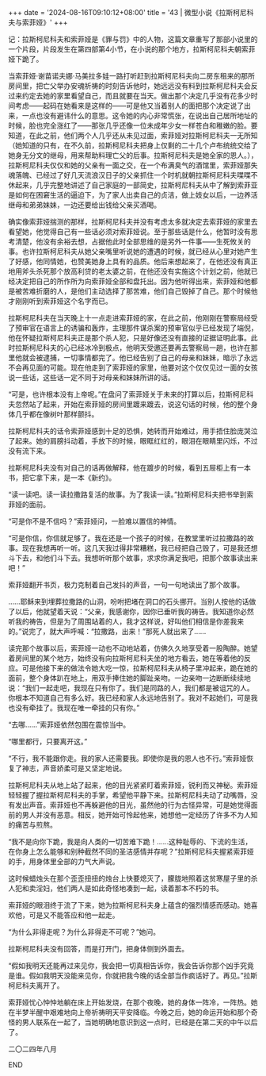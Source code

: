 +++
date = '2024-08-16T09:10:12+08:00'
title = '43 | 微型小说《拉斯柯尼科夫与索菲娅》'
+++

记：拉斯柯尼科夫和索菲娅是《罪与罚》中的人物，这篇文章重写了那部小说里的一个片段，片段发生在第四部第4小节，在小说的那个地方，拉斯柯尼科夫朝索菲娅下跪了。

当索菲娅·谢苗诺夫娜·马美拉多娃一路打听赶到拉斯柯尼科夫向二房东租来的那所房间里，把亡父举办安魂祈祷的时刻告诉他时，她远远没有料到拉斯柯尼科夫会反过来约定去她的家里看望自己，而且就要在当天。做出那个决定几乎没有花多少时间考虑——起码在她看来是这样的——可是他又当着别人的面把那个决定说了出来，一点也没有避讳什么的意思。这令她的内心非常慌张，在说出自己居所地址的时候，脸也完全涨红了——那张几乎还像一位未成年少女一样苍白和稚嫩的脸。要知道，在此之前，他们两个人几乎还从未见过面，索菲娅对拉斯柯尼科夫一无所知（她知道的只有，在不久前，拉斯柯尼科夫把身上仅剩的二十几个卢布统统交给了她身无分文的继母，用来帮助料理亡父的后事。拉斯柯尼科夫是她全家的恩人。），拉斯柯尼科夫仅仅和她的父亲有一面之交，在一个布满臭气的酒馆里，索菲娅那失魂落魄、已经过了好几天流浪汉日子的父亲抓住一个时机就朝拉斯柯尼科夫喋喋不休起来，几乎完整地讲述了自己家庭的一部简史，拉斯柯尼科夫从中了解到索菲亚是如何在困窘生活的逼迫下，为了家人出卖自己的贞洁，做上妓女以后，一边养活继母和弟弟妹妹，一边还要给出钱给父亲买酒喝。

确实像索菲娅揣测的那样，拉斯柯尼科夫并没有考虑太多就决定去索菲娅的家里去看望她，他觉得自己有一些话必须对索菲娅说。至于那些话是什么，他暂时没有思考清楚，他没有余裕去想，占据他此时全部思维的是另外一件事——生死攸关的事。也许拉斯柯尼科夫从她父亲嘴里听说她的遭遇的时候，就已经从心里对她产生了好感，他同情她，也赞美她身上具有的品质。他后来想起来了，在他还没有真正地用斧头杀死那个放高利贷的老太婆之前，在他还没有实施这个计划之前，他就已经决定把自己的所作所为向索菲娅全部和盘托出。因为他听得出来，索菲娅和他都是被苦难折磨的人，是他们主动选择了那苦难，他们自己毁掉了自己。那个时候他才刚刚听到索菲娅这个名字而已。

拉斯柯尼科夫在当天晚上十一点走进索菲娅的家，在此之前，他刚刚在警察局经受了预审官在语言上的诱骗和轰炸，主理那件谋杀案的预审官似乎已经发现了端倪，他在怀疑拉斯柯尼科夫正是那个杀人犯，只是好像还没有直接的证据证明此事。此时拉斯柯尼科夫的心已经冰冷到极点，他明天受邀还要再去警察局一趟，也许在那里他就会被逮捕，一切事情都完了。他已经告别了自己的母亲和妹妹，暗示了永远不会再见面的可能。现在他走到了索菲娅的家里，他要对这个仅仅见过一面的女孩说一些话，这些话一定不同于对母亲和妹妹所讲的话。

“可是，也许根本没有上帝呢。”在盘问了索菲娅关于未来的打算以后，拉斯柯尼科夫忽然站了起来，开始在索菲娅的房间里踱来踱去，说这句话的时候，他的整个身体几乎都在像树叶那样颤抖。

拉斯柯尼科夫的话令索菲娅感到十足的恐惧，她转而开始难过，用手捂住脸庞哭泣了起来。她的肩膀抖动着，手放下的时候，眼眶红红的，眼泪在眼睛里闪烁，不过没有流下来。

拉斯柯尼科夫没有对自己的话再做解释，他在踱步的时候，看到五屉柜上有一本书，把它拿下来，是一本《新约》。

“读一读吧。读一读拉撒路复活的故事。为了我读一读。”拉斯柯尼科夫把书举到索菲娅的面前。

“可是你不是不信吗？”索菲娅问，一脸难以置信的神情。

“可是你信，你信就足够了。我在还是一个孩子的时候，在教堂里听过拉撒路的故事。现在我想再听一听。这几天我过得非常糟糕，我已经把自己毁了，可是我还想斗下去，和他们斗下去。我想听听那个故事，求求你满足我吧，把那个故事读出来吧！”

索菲娅翻开书页，极力克制着自己发抖的声音，一句一句地读出了那个故事。



……耶稣来到埋葬拉撒路的山洞，吩咐把堵在洞口的石头挪开。当别人按他的话做了以后，他就望着天说：“父亲，我感谢你，因你已垂听我的祷告。我知道你必然听我的祷告，但是为了周围站着的人，我才这样说，好叫他们相信是你差我来的。”说完了，就大声呼喊：“拉撒路，出来！”那死人就出来了……



读完那个故事以后，索菲娅一动也不动地站着，仿佛久久地享受着一股陶醉。她望着房间里的某个地方，始终没有向拉斯柯尼科夫坐的地方看去，她在等着他的反应。可是他接下来的做法令她大吃一惊，拉斯柯尼科夫从椅子里冲起来，跪在她的面前，整个身体趴在地上，用双手捧住她的脚趾亲吻。一边亲吻一边断断续续地说：“我们一起走吧，我现在只有你了。我们是同路的人，我们都是被诅咒的人。你根本不知道自己有多么好。我已经和家人永远地告别了。我对不起她们，可是我也没有牵挂了。我现在唯一牵挂的只有你。”

“去哪……”索菲娅依然包围在震惊当中。

“哪里都行，只要离开这。”

“不行，我不能跟你走。我的家人还需要我。即使你是我的恩人也不行。”索菲娅恢复了神志，声音娇柔可是又坚定地说。

拉斯柯尼科夫从地上站了起来，他的目光紧紧盯着索菲娅，锐利而又神秘。索菲娅轻轻握了握拉斯柯尼科夫的手掌，希望他平静下来。拉斯柯尼科夫动了动嘴唇，没有发出声音。索菲娅也不再躲避他的目光，虽然他的行为古怪异常，可是她觉得面前的男人并没有恶意。相反，她开始可怜起他来，她想他一定经历了许多不为人知的痛苦与煎熬。

“我不是向你下跪，我是向人类的一切苦难下跪！……这种耻辱的、下流的生活，在你身上怎么能够和别种截然不同的圣洁感情并存呢？”拉斯柯尼科夫握紧索菲娅的手，用身体里全部的力气大声说。

这时候蜡烛头在那个歪歪扭扭的烛台上快要熄灭了，朦胧地照着这贫寒屋子里的杀人犯和卖淫妇，他们两人是如此奇怪地凑到一起，读着那本不朽的书。

索菲娅的眼泪终于流了下来，她为拉斯柯尼科夫身上蕴含的强烈情感而感动。她喜欢他，可是又不能答应和他一起走。

“为什么非得走呢？为什么非得走不可呢？”她问。

拉斯柯尼科夫没有回答，而是打开门，把身体侧到外面去。

“假如我明天还能再过来见你，我会把一切真相告诉你，我会告诉你那个凶手究竟是谁。假如我明天没能来见你，你就把我今晚的话全部当作疯话好了。再见。”拉斯柯尼科夫离开了。

索菲娅忧心忡忡地躺在床上开始发烧，在那个夜晚，她的身体一阵冷，一阵热。她在半梦半醒中艰难地向上帝祈祷明天平安降临。今晚之后，她的命运开始和那个奇怪的男人联系在一起了，当她明确地意识到这一点时，已经是在第二天的中午以后了。

二〇二四年八月

END



